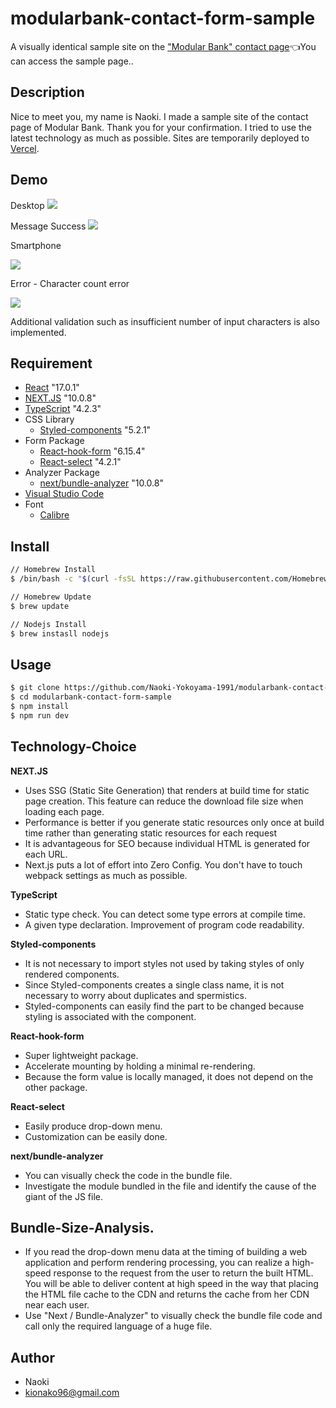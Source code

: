 # modularbank-contact-form-sample


A visually identical sample site on the ["Modular Bank" contact page](https://modularbank-contact-form-sample.vercel.app/)👈You can access the sample page..

## Description

Nice to meet you, my name is Naoki. I made a sample site of the contact page of Modular Bank. Thank you for your confirmation. I tried to use the latest technology as much as possible. Sites are temporarily deployed to [Vercel](https://vercel.com/home). 

## Demo

Desktop
![](https://user-images.githubusercontent.com/76952055/110594221-34b76600-8185-11eb-954a-ffc91dea11d4.png)

Message Success
![](https://user-images.githubusercontent.com/76952055/110611878-4f470a80-8198-11eb-979f-b31747d0af26.png)

Smartphone

![](https://user-images.githubusercontent.com/76952055/110612320-bebcfa00-8198-11eb-897c-0a88eca96f18.png)

Error - Character count error

![](https://user-images.githubusercontent.com/76952055/110612248-acdb5700-8198-11eb-9b2c-5efc7039e269.png)

Additional validation such as insufficient number of input characters is also implemented.

## Requirement

- [React](https://reactjs.org/) "17.0.1"
- [NEXT.JS](https://nextjs.org/) "10.0.8"
- [TypeScript](https://www.typescriptlang.org/) "4.2.3"
- CSS Library
  - [Styled-components](https://styled-components.com/) "5.2.1"
- Form Package
  - [React-hook-form](https://react-hook-form.com/) "6.15.4"
  - [React-select](https://react-select.com/home) "4.2.1"
- Analyzer Package
  - [next/bundle-analyzer](https://github.com/vercel/next-plugins/tree/master/packages/next-bundle-analyzer) "10.0.8"
- [Visual Studio Code](https://code.visualstudio.com/)
- Font
  - [Calibre](https://klim.co.nz/retail-fonts/calibre/)

## Install

```bash
// Homebrew Install
$ /bin/bash -c "$(curl -fsSL https://raw.githubusercontent.com/Homebrew/install/master/install.sh)"

// Homebrew Update
$ brew update

// Nodejs Install
$ brew instasll nodejs
```

## Usage

```bash
$ git clone https://github.com/Naoki-Yokoyama-1991/modularbank-contact-form-sample.git
$ cd modularbank-contact-form-sample
$ npm install
$ npm run dev
```

## Technology-Choice

**NEXT.JS**

- Uses SSG (Static Site Generation) that renders at build time for static page creation. This feature can reduce the download file size when loading each page.
- Performance is better if you generate static resources only once at build time rather than generating static resources for each request
- It is advantageous for SEO because individual HTML is generated for each URL.
- Next.js puts a lot of effort into Zero Config. You don't have to touch webpack settings as much as possible.

**TypeScript**

- Static type check. You can detect some type errors at compile time.
- A given type declaration. Improvement of program code readability.

**Styled-components**

- It is not necessary to import styles not used by taking styles of only rendered components.
- Since Styled-components creates a single class name, it is not necessary to worry about duplicates and spermistics.
- Styled-components can easily find the part to be changed because styling is associated with the component.

**React-hook-form**

- Super lightweight package.
- Accelerate mounting by holding a minimal re-rendering.
- Because the form value is locally managed, it does not depend on the other package.

**React-select**

- Easily produce drop-down menu.
- Customization can be easily done.

**next/bundle-analyzer**

- You can visually check the code in the bundle file.
- Investigate the module bundled in the file and identify the cause of the giant of the JS file.

## Bundle-Size-Analysis.

- If you read the drop-down menu data at the timing of building a web application and perform rendering processing, you can realize a high-speed response to the request from the user to return the built HTML. You will be able to deliver content at high speed in the way that placing the HTML file cache to the CDN and returns the cache from her CDN near each user.
- Use "Next / Bundle-Analyzer" to visually check the bundle file code and call only the required language of a huge file.

## Author

- Naoki
- kionako96@gmail.com
